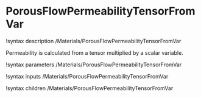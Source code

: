 # PorousFlowPermeabilityTensorFromVar

!syntax description /Materials/PorousFlowPermeabilityTensorFromVar

Permeability is calculated from a tensor multiplied by
a scalar variable.

!syntax parameters /Materials/PorousFlowPermeabilityTensorFromVar

!syntax inputs /Materials/PorousFlowPermeabilityTensorFromVar

!syntax children /Materials/PorousFlowPermeabilityTensorFromVar

